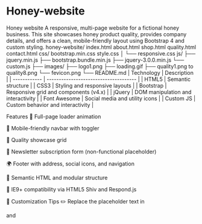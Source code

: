 # Honey-website
Honey website
A responsive, multi-page website for a fictional honey business. This site showcases honey product quality, provides company details, and offers a clean, mobile-friendly layout using Bootstrap 4 and custom styling.
honey-website/
index.html
about.html
shop.html
quality.html      
contact.html
css/
 bootstrap.min.css
  style.css
│   └── responsive.css
 js/
  ├── jquery.min.js
  ├── bootstrap.bundle.min.js
  ├── jquery-3.0.0.min.js
  └── custom.js
├── images/
  ├── logo1.png
  ├── loading.gif
    ├── quality1.png to quality8.png
   └── fevicon.png
└── README.md
| Technology   | Description                           |
| ------------ | ------------------------------------- |
| HTML5        | Semantic structure                    |
| CSS3         | Styling and responsive layouts        |
| Bootstrap    | Responsive grid and components (v4.x) |
| jQuery       | DOM manipulation and interactivity    |
| Font Awesome | Social media and utility icons        |
| Custom JS    | Custom behavior and interactivity     |



Features
🔄 Full-page loader animation

📱 Mobile-friendly navbar with toggler

🐝 Quality showcase grid

📧 Newsletter subscription form (non-functional placeholder)

🌍 Footer with address, social icons, and navigation

🧠 Semantic HTML and modular structure

🧰 IE9+ compatibility via HTML5 Shiv and Respond.js

🔧 Customization Tips
✏️ Replace the placeholder text in <p> and <title> tags with your real content.

📷 Add your own honey product images inside images/.

📫 Update the newsletter form to connect with your backend or Mailchimp.

🌐 Connect navigation links with actual pages (currently they all point to .html files).

📄 License
This project is for educational and personal commercial use. You can customize and deploy freely. Attribution to the original template author (if it was adapted from a template) is recommended.

👤 Author
Zam in this website i used the website github page of Victrf as reference. 
